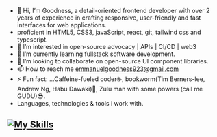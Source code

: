 - 👋 Hi, I’m Goodness, a detail-oriented frontend developer with over 2 years of experience in crafting responsive, user-friendly and fast interfaces for web applications.
- proficient in HTML5, CSS3, javaScript, react, git, tailwind css and typescript.
- 👀 I’m interested in open-source advocacy | APIs | CI/CD | web3 
- 🌱 I’m currently learning fullstack software development.
- 💞️ I’m looking to collaborate on open-source UI component libraries.
- 📫 How to reach me emmanuelgoodness923@gmail.com
- ⚡ Fun fact: ...Caffeine-fueled coder☕, bookworm(Tim Berners-lee, Andrew Ng, Habu Dawaki)📖, Zulu man with some powers (call me GUDU)😎.
- 
  Languages, technologies & tools i work with.
  
[![My Skills](https://skillicons.dev/icons?i=js,html,css,tailwind,react,nodejs,redux,git,typescript,github,vscode,firebase )](https://skillicons.dev)
-  
<!---
Devgoodness/Devgoodness is a ✨ special ✨ repository because its `README.md` (this file) appears on your GitHub profile.
You can click the Preview link to take a look at your changes.
--->
